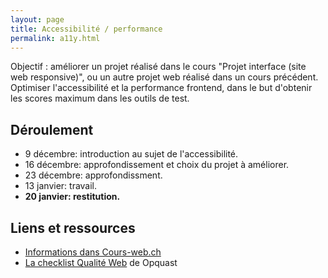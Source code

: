 ```yaml
---
layout: page
title: Accessibilité / performance
permalink: a11y.html
---
```


Objectif : améliorer un projet réalisé dans le cours "Projet interface (site web responsive)", ou un autre projet web réalisé dans un cours précédent. Optimiser l'accessibilité et la performance frontend, dans le but d'obtenir les scores maximum dans les outils de test.

## Déroulement

- 9 décembre: introduction au sujet de l'accessibilité.
- 16 décembre: approfondissement et choix du projet à améliorer.
- 23 décembre: approfondissment.
- 13 janvier: travail.
- **20 janvier: restitution.**

## Liens et ressources

- [Informations dans Cours-web.ch](https://cours-web.ch/html/accessibilite.html)
- [La checklist Qualité Web](https://checklists.opquast.com/fr/assurance-qualite-web/) de Opquast